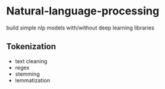 # Natural-language-processing
build simple nlp models with/without deep learning libraries

<h2>Tokenization</h2>
<ul>
  <li>text cleaning</li>
  <li>regex</li>
  <li>stemming</li>
  <li>lemmatization</li>
</ul>

